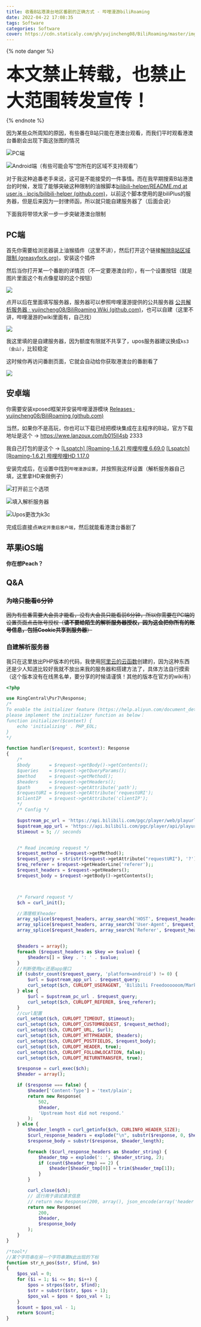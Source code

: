 ```yaml
---
title: 收看B站港澳台地区番剧的正确方式 - 哔哩漫游biliRoaming
date: 2022-04-22 17:08:35
tags: Software
categories: Software
cover: https://cdn.staticaly.com/gh/yujincheng08/BiliRoaming/master/imgs/icon.png
---
```


{% note danger %}

**<font size=32>本文禁止转载，也禁止大范围转发宣传！</font>**

{% endnote %}

因为某些众所周知的原因，有些番在B站只能在港澳台观看，而我们平时观看港澳台番剧会出现下面这张图的情况

![PC端](https://gamernotitle.coding.net/p/assets/d/assets/git/raw/master/img/biliRoaming/msedge-20220422-171409.png?download=true)

![Android端（有些可能会写“您所在的区域不支持观看”）](https://gamernotitle.coding.net/p/assets/d/assets/git/raw/master/img/biliRoaming/WsaClient-20220422-172138.png)

对于我这种追番老手来说，这可是不能接受的一件事情。而在我早期搜索B站港澳台的时候，发现了能够突破这种限制的油猴脚本[bilibili-helper/README.md at user.js · ipcjs/bilibili-helper (github.com)](https://github.com/ipcjs/bilibili-helper/blob/user.js/packages/unblock-area-limit/README.md)，以前这个脚本使用的是biliPlus的服务器，但是后来因为一封律师函，所以就只能自建服务器了（后面会说）

下面我将带领大家一步一步突破港澳台限制

## PC端

首先你需要给浏览器装上油猴插件（这里不讲），然后打开这个链接[解除B站区域限制 (greasyfork.org)](https://greasyfork.org/zh-CN/scripts/25718-解除b站区域限制)，安装这个插件

然后当你打开某一个番剧的详情页（不一定要港澳台的），有一个设置按钮（就是图片里面这个有点像星球的这个按钮）

![](https://gamernotitle.coding.net/p/assets/d/assets/git/raw/master/img/biliRoaming/msedge-20220422-172608.png)

点开以后在里面填写服务器，服务器可以参照哔哩漫游提供的公共服务器 [公共解析服务器 · yujincheng08/BiliRoaming Wiki (github.com)](https://github.com/yujincheng08/BiliRoaming/wiki/公共解析服务器)，也可以自建（这里不讲，哔哩漫游的wiki里面有，自己找）

![](https://gamernotitle.coding.net/p/assets/d/assets/git/raw/master/img/biliRoaming/msedge-20220422-173134.png)

我这里填的是自建服务器，因为额度有限就不共享了，upos服务器建议换成`ks3（金山）`，比较稳定

这时候你再访问番剧页面，它就会自动给你获取港澳台的番剧看了

![](https://gamernotitle.coding.net/p/assets/d/assets/git/raw/master/img/biliRoaming/msedge-20220422-173256.png)

## 安卓端

你需要安装xposed框架并安装哔哩漫游模块 [Releases · yujincheng08/BiliRoaming (github.com)](https://github.com/yujincheng08/BiliRoaming/releases)

当然，如果你不是高玩，你也可以下载已经把模块集成在主程序的B站，官方下载地址是这个 -> https://wwe.lanzoux.com/b015ll4sb 2333

我自己打包的是这个 -> [[Lspatch] [Roaming-1.6.2] 哔哩哔哩 6.69.0](https://gamernotitle.coding.net/p/assets/d/assets/git/raw/master/files/biliRoaming/%5BLspatch%5D%20%5BRoaming-1.6.2%5D%20%E5%93%94%E5%93%A9%E5%93%94%E5%93%A9%206.69.0.apk?download=true) [[Lspatch] [Roaming-1.6.2] 哔哩哔哩HD 1.17.0](https://gamernotitle.coding.net/p/assets/d/assets/git/raw/master/files/biliRoaming/%5BLspatch%5D%20%5BRoaming-1.6.2%5D%20%E5%93%94%E5%93%A9%E5%93%94%E5%93%A9HD%201.17.0.apk?download=true)

安装完成后，在设置中找到`哔哩漫游设置`，并按照我这样设置（解析服务器自己填，这里拿HD来做例子）

![打开前三个选项](https://gamernotitle.coding.net/p/assets/d/assets/git/raw/master/img/biliRoaming/WsaClient-20220422-173746.png)

![填入解析服务器](https://gamernotitle.coding.net/p/assets/d/assets/git/raw/master/img/biliRoaming/WsaClient-20220422-173814.png)

![Upos更改为k3c](https://gamernotitle.coding.net/p/assets/d/assets/git/raw/master/img/biliRoaming/WsaClient-20220422-173825.png)

完成后直接点`确定并重启客户端`，然后就能看港澳台番剧了

## 苹果iOS端

**你在想Peach？**

## Q&A

### ~~为啥只能看6分钟~~

~~因为有些番需要大会员才能看，没有大会员只能看前6分钟，所以你需要在PC端的设置页面点击账号授权（**请不要给陌生的解析服务器授权，因为这会把你所有的账号信息，包括Cookie共享到服务器**）~~

### 自建解析服务器

我只在这里放出PHP版本的代码，我使用[阿里云的云函数](https://www.aliyun.com/product/fc?userCode=05u8nbft&share_source=copy_link)创建的，因为这种东西还是少人知道比较好我就不放出来我的服务器和搭建方法了，具体方法自行摸索（这个版本没有在线黑名单，要分享的时候请谨慎！其他的版本在官方的wiki有）

```php
<?php

use RingCentral\Psr7\Response;
/*
To enable the initializer feature (https://help.aliyun.com/document_detail/89029.html)
please implement the initializer function as below：
function initializer($context) {
    echo 'initializing' . PHP_EOL;
}
*/

function handler($request, $context): Response
{
    /*
    $body       = $request->getBody()->getContents();
    $queries    = $request->getQueryParams();
    $method     = $request->getMethod();
    $headers    = $request->getHeaders();
    $path       = $request->getAttribute('path');
    $requestURI = $request->getAttribute('requestURI');
    $clientIP   = $request->getAttribute('clientIP');
    */
    /* Config */

    $upstream_pc_url = 'https://api.bilibili.com/pgc/player/web/playurl';
    $upstream_app_url = 'https://api.bilibili.com/pgc/player/api/playurl';
    $timeout = 5; // seconds


    /* Read incoming request */
    $request_method = $request->getMethod();
    $request_query = stristr($request->getAttribute("requestURI"), '?');
    $req_referer = $request->getHeaderLine('referer');;
    $request_headers = $request->getHeaders();
    $request_body = $request->getBody()->getContents();



    /* Forward request */
    $ch = curl_init();

    //清理相关header
    array_splice($request_headers, array_search('HOST', $request_headers));
    array_splice($request_headers, array_search('User-Agent', $request_headers));
    array_splice($request_headers, array_search('Referer', $request_headers));


    $headers = array();
    foreach ($request_headers as $key => $value) {
        $headers[] = $key . ': ' . $value;
    }
    //判断使用pc还是app接口
    if (substr_count($request_query, 'platform=android') != 0) {
        $url = $upstream_app_url . $request_query;
        curl_setopt($ch, CURLOPT_USERAGENT, 'Bilibili Freedoooooom/MarkII');
    } else {
        $url = $upstream_pc_url . $request_query;
        curl_setopt($ch, CURLOPT_REFERER, $req_referer);
    }
    //curl配置
    curl_setopt($ch, CURLOPT_TIMEOUT, $timeout);
    curl_setopt($ch, CURLOPT_CUSTOMREQUEST, $request_method);
    curl_setopt($ch, CURLOPT_URL, $url);
    curl_setopt($ch, CURLOPT_HTTPHEADER, $headers);
    curl_setopt($ch, CURLOPT_POSTFIELDS, $request_body);
    curl_setopt($ch, CURLOPT_HEADER, true);
    curl_setopt($ch, CURLOPT_FOLLOWLOCATION, false);
    curl_setopt($ch, CURLOPT_RETURNTRANSFER, true);

    $response = curl_exec($ch);
    $header = array();

    if ($response === false) {
        $header['Content-Type'] = 'text/plain';
        return new Response(
            502,
            $header,
            'Upstream host did not respond.'
        );
    } else {
        $header_length = curl_getinfo($ch, CURLINFO_HEADER_SIZE);
        $curl_response_headers = explode("\n", substr($response, 0, $header_length));
        $response_body = substr($response, $header_length);

        foreach ($curl_response_headers as $header_string) {
            $header_tmp = explode(': ', $header_string, 2);
            if (count($header_tmp) == 2) {
                $header[$header_tmp[0]] = trim($header_tmp[1]);
            }
        }

        curl_close($ch);
        // 这行用于调试请求信息
        // return new Response(200, array(), json_encode(array('header' => $header, 'body' => $response_body, 'url' => $url, 'response'=>$response, 'curl_headers'=>$curl_response_headers)));
        return new Response(
            200,
            $header,
            $response_body
        );
    }
}

/*tool*/
//某个字符串在另一个字符串第N此出现的下标
function str_n_pos($str, $find, $n)
{
    $pos_val = 0;
    for ($i = 1; $i <= $n; $i++) {
        $pos = strpos($str, $find);
        $str = substr($str, $pos + 1);
        $pos_val = $pos + $pos_val + 1;
    }
    $count = $pos_val - 1;
    return $count;
}
```

